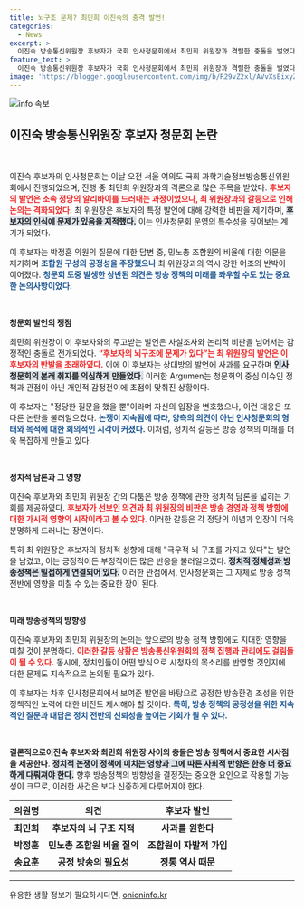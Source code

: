 ```yaml
---
title: 뇌구조 문제? 최민희 이진숙의 충격 발언!
categories:
  - News
excerpt: >
  이진숙 방송통신위원장 후보자가 국회 인사청문회에서 최민희 위원장과 격렬한 충돌을 벌였다. 사과를 원한다는 이 후보자의 요구에 최 위원장은 뇌 구조에 문제가 있다고 비판, 대립이 심화되며 긴장감이 감돌았다.
feature_text: >
  이진숙 방송통신위원장 후보자가 국회 인사청문회에서 최민희 위원장과 격렬한 충돌을 벌였다. 사과를 원한다는 이 후보자의 요구에 최 위원장은 뇌 구조에 문제가 있다고 비판, 대립이 심화되며 긴장감이 감돌았다.
image: 'https://blogger.googleusercontent.com/img/b/R29vZ2xl/AVvXsEixyZcFfHzMRdzZMjFBmAUKJYCLCGyLL1o632UiGVXcaFdKo_bkvkuCioo0uUKlGfBVcT3P84aROyZIXSBEx3Aw5nCQ3pTgDom1WDC4m8eifvWiAmWEEVb4x6G_l8C0QH225ldMjyaFvpxGEBGNO37VmDTDMHGhJPq73UglMfDca1-0aw/s1600/blogspot.png'
---
```


<p><img src="https://blogger.googleusercontent.com/img/b/R29vZ2xl/AVvXsEixyZcFfHzMRdzZMjFBmAUKJYCLCGyLL1o632UiGVXcaFdKo_bkvkuCioo0uUKlGfBVcT3P84aROyZIXSBEx3Aw5nCQ3pTgDom1WDC4m8eifvWiAmWEEVb4x6G_l8C0QH225ldMjyaFvpxGEBGNO37VmDTDMHGhJPq73UglMfDca1-0aw/s1600/blogspot.png" alt="info 속보" /></p>

<h2 data-ke-size="size26">이진숙 방송통신위원장 후보자 청문회 논란</h2>

<p data-ke-size="size16">&nbsp;</p>

<p>이진숙 후보자의 인사청문회는 이날 오전 서울 여의도 국회 과학기술정보방송통신위원회에서 진행되었으며, 진행 중 최민희 위원장과의 격론으로 많은 주목을 받았다. <b><span style="color: #ee2323;">후보자의 발언은 소속 정당의 알리바이를 드러내는 과정이었으나, 최 위원장과의 갈등으로 인해 논의는 격화되었다.</span></b> 최 위원장은 후보자의 특정 발언에 대해 강력한 비판을 제기하며, <b><span style="background-color: #21538527;">후보자의 인식에 문제가 있음을 지적했다.</span></b> 이는 인사청문회 운영의 특수성을 짚어보는 계기가 되었다.</p>

<p>이 후보자는 박정훈 의원의 질문에 대한 답변 중, 민노총 조합원의 비율에 대한 의문을 제기하며 <b><span style="color: #1a5490;">조합원 구성의 공정성을 주장했으나</span></b> 최 위원장과의 역시 강한 어조의 반박이 이어졌다. <b><span style="color: #1a5490;">청문회 도중 발생한 상반된 의견은 방송 정책의 미래를 좌우할 수도 있는 중요한 논의사항이었다.</span></b></p>

<p data-ke-size="size16">&nbsp;</p>

<p><b>청문회 발언의 쟁점</b></p>

<p>최민희 위원장이 이 후보자와의 주고받는 발언은 사실조사와 논리적 비판을 넘어서는 감정적인 충돌로 전개되었다. <b><span style="color: #ee2323;">“후보자의 뇌구조에 문제가 있다”는 최 위원장의 발언은 이 후보자의 반발을 초래하였다.</span></b> 이에 이 후보자는 상대방의 발언에 사과를 요구하며 <b><span style="background-color: #21538527;">인사청문회의 본래 취지를 의심하게 만들었다.</span></b> 이러한 Argumen는 청문회의 중심 이슈인 정책과 관점이 아닌 개인적 감정전이에 초점이 맞춰진 상황이다.</p>

<p>이 후보자는 "정당한 질문을 했을 뿐"이라며 자신의 입장을 변호했으나, 이런 대응은 또 다른 논란을 불러일으켰다. <b><span style="color: #1a5490;">논쟁이 지속됨에 따라, 양측의 의견이 아닌 인사청문회의 형태와 목적에 대한 회의적인 시각이 커졌다.</span></b> 이처럼, 정치적 갈등은 방송 정책의 미래를 더욱 복잡하게 만들고 있다.</p>

<p data-ke-size="size16">&nbsp;</p>

<p><b>정치적 담론과 그 영향</b></p>

<p>이진숙 후보자와 최민희 위원장 간의 다툼은 방송 정책에 관한 정치적 담론을 넓히는 기회를 제공하였다. <b><span style="color: #ee2323;">후보자가 선보인 의견과 최 위원장의 비판은 방송 경영과 정책 방향에 대한 가시적 영향의 시작이라고 볼 수 있다.</span></b> 이러한 갈등은 각 정당의 이념과 입장이 더욱 분명하게 드러나는 장면이다.</p>

<p>특히 최 위원장은 후보자의 정치적 성향에 대해 "극우적 뇌 구조를 가지고 있다"는 발언을 남겼고, 이는 긍정적이든 부정적이든 많은 반응을 불러일으켰다. <b><span style="background-color: #21538527;">정치적 정체성과 방송정책은 밀접하게 연결되어 있다.</span></b> 이러한 관점에서, 인사청문회는 그 자체로 방송 정책 전반에 영향을 미칠 수 있는 중요한 장이 된다.</p>

<p data-ke-size="size16">&nbsp;</p>

<p><b>미래 방송정책의 방향성</b></p>

<p>이진숙 후보자와 최민희 위원장의 논의는 앞으로의 방송 정책 방향에도 지대한 영향을 미칠 것이 분명하다. <b><span style="color: #ee2323;">이러한 갈등 상황은 방송통신위원회의 정책 집행과 관리에도 걸림돌이 될 수 있다.</span></b> 동시에, 정치인들이 어떤 방식으로 시청자의 목소리를 반영할 것인지에 대한 문제도 지속적으로 논의될 필요가 있다.</p>

<p>이 후보자는 차후 인사청문회에서 보여준 발언을 바탕으로 공정한 방송환경 조성을 위한 정책적인 노력에 대한 비전도 제시해야 할 것이다. <b><span style="color: #1a5490;">특히, 방송 정책의 공정성을 위한 지속적인 질문과 대답은 정치 전반의 신뢰성을 높이는 기회가 될 수 있다.</span></b></p>

<p data-ke-size="size16">&nbsp;</p>

<p><b>결론적으로</b><b>이진숙 후보자와 최민희 위원장 사이의 충돌은 방송 정책에서 중요한 시사점을 제공한다</b>. <b><span style="background-color: #21538527;">정치적 논쟁이 정책에 미치는 영향과 그에 따른 사회적 반향은 한층 더 중요하게 다뤄져야 한다.</span></b> 향후 방송정책의 방향성을 결정짓는 중요한 요인으로 작용할 가능성이 크므로, 이러한 사건은 보다 신중하게 다루어져야 한다.</p>

<table>
    <thead>
        <tr>
            <th style="text-align: center;"><b>의원명</b></th>
            <th style="text-align: center;"><b>의견</b></th>
            <th style="text-align: center;"><b>후보자 발언</b></th>
        </tr>
    </thead>
    <tbody>
        <tr>
            <td style="text-align: center; height: 17px;"><b>최민희</b></td>
            <td style="text-align: center; height: 17px;"><b>후보자의 뇌 구조 지적</b></td>
            <td style="text-align: center; height: 17px;"><b>사과를 원한다</b></td>
        </tr>
        <tr>
            <td style="text-align: center; height: 17px;"><b>박정훈</b></td>
            <td style="text-align: center; height: 17px;"><b>민노총 조합원 비율 질의</b></td>
            <td style="text-align: center; height: 17px;"><b>조합원이 자발적 가입</b></td>
        </tr>
        <tr>
            <td style="text-align: center; height: 17px;"><b>송요훈</b></td>
            <td style="text-align: center; height: 17px;"><b>공정 방송의 필요성</b></td>
            <td style="text-align: center; height: 17px;"><b>정통 역사 때문</b></td>
        </tr>
    </tbody>
</table>

<hr />
유용한 생활 정보가 필요하시다면, <a href="https://onioninfo.kr" rel="dofollow">onioninfo.kr</a>


